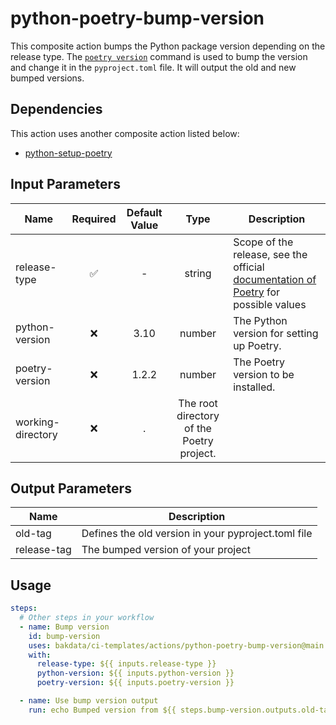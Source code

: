 # python-poetry-bump-version

This composite action bumps the Python package version depending on the release type. The [`poetry version`](https://python-poetry.org/docs/cli/#version) command is used to bump the version and change it in the `pyproject.toml` file. It will output the old and new bumped versions.

## Dependencies

This action uses another composite action listed below:

- [python-setup-poetry](https://github.com/bakdata/ci-templates/tree/main/actions/python-setup-poetry)

## Input Parameters

| Name              | Required | Default Value |                   Type                    | Description                                                                                                                       |
| ----------------- | :------: | :-----------: | :---------------------------------------: | --------------------------------------------------------------------------------------------------------------------------------- |
| release-type      |    ✅    |       -       |                  string                   | Scope of the release, see the official [documentation of Poetry](https://python-poetry.org/docs/cli/#version) for possible values |
| python-version    |    ❌    |     3.10      |                  number                   | The Python version for setting up Poetry.                                                                                         |
| poetry-version    |    ❌    |     1.2.2     |                  number                   | The Poetry version to be installed.                                                                                               |
| working-directory |    ❌    |       .       | The root directory of the Poetry project. |                                                                                                                                   |

## Output Parameters

| Name        | Description                                         |
| ----------- | --------------------------------------------------- |
| old-tag     | Defines the old version in your pyproject.toml file |
| release-tag | The bumped version of your project                  |

## Usage

```yaml
steps:
  # Other steps in your workflow
  - name: Bump version
    id: bump-version
    uses: bakdata/ci-templates/actions/python-poetry-bump-version@main
    with:
      release-type: ${{ inputs.release-type }}
      python-version: ${{ inputs.python-version }}
      poetry-version: ${{ inputs.poetry-version }}

  - name: Use bump version output
    run: echo Bumped version from ${{ steps.bump-version.outputs.old-tag }} to ${{ steps.bump-version.outputs.release-tag }}
```
